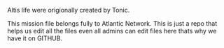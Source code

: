 Altis life were origionally created by Tonic.

This mission file belongs fully to Atlantic Network.
This is just a repo that helps us edit all the files even all admins can edit files here thats why we have it on GITHUB.

